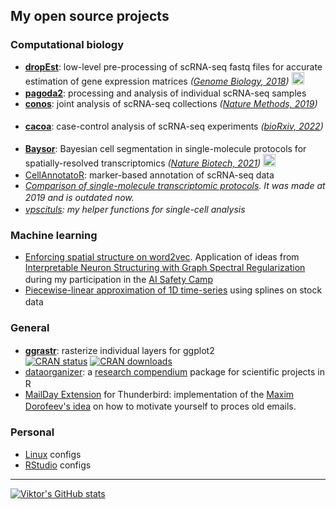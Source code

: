 ## My open source projects

### Computational biology

- **[dropEst](https://github.com/kharchenkolab/dropEst)**: low-level pre-processing of scRNA-seq fastq files for accurate estimation of gene expression matrices *([Genome Biology, 2018](https://doi.org/10.1186/s13059-018-1449-6))* <img src="https://raw.githubusercontent.com/abrahamcalf/programming-languages-logos/master/src/cpp/cpp.svg" height="20" />
- **[pagoda2](https://github.com/kharchenkolab/pagoda2)**: processing and analysis of individual scRNA-seq samples <img src="https://raw.githubusercontent.com/abrahamcalf/programming-languages-logos/master/src/r/r.svg" height="16" />
- **[conos](https://github.com/kharchenkolab/conos)**: joint analysis of scRNA-seq collections *([Nature Methods, 2019](https://doi.org/10.1038/s41592-019-0466-z))* <img src="https://raw.githubusercontent.com/abrahamcalf/programming-languages-logos/master/src/r/r.svg" height="16" />
- **[cacoa](https://github.com/kharchenkolab/cacoa)**: case-control analysis of scRNA-seq experiments *([bioRxiv, 2022](https://doi.org/10.1101/2022.03.15.484475))* <img src="https://raw.githubusercontent.com/abrahamcalf/programming-languages-logos/master/src/r/r.svg" height="16" />
- **[Baysor](https://github.com/kharchenkolab/Baysor)**: Bayesian cell segmentation in single-molecule protocols for spatially-resolved transcriptomics *([Nature Biotech, 2021](https://www.nature.com/articles/s41587-021-01044-w))* <img src="https://www.logo.wine/a/logo/Julia_(programming_language)/Julia_(programming_language)-Logo.wine.svg" height="20" />
- [CellAnnotatoR](https://github.com/khodosevichlab/CellAnnotatoR): marker-based annotation of scRNA-seq data <img src="https://raw.githubusercontent.com/abrahamcalf/programming-languages-logos/master/src/r/r.svg" height="16" />
- *[Comparison of single-molecule transcriptomic protocols](https://github.com/VPetukhov/SpatialProtocolComparison). It was made at 2019 and is outdated now.* <img src="https://raw.githubusercontent.com/abrahamcalf/programming-languages-logos/master/src/python/python.svg" height="16" />
- *[vpscituls](https://github.com/VPetukhov/vpscutils): my helper functions for single-cell analysis* <img src="https://raw.githubusercontent.com/abrahamcalf/programming-languages-logos/master/src/r/r.svg" height="16" />

### Machine learning

- [Enforcing spatial structure on word2vec](https://github.com/VPetukhov/GraphRegularizedNNs). Application of ideas from [Interpretable Neuron Structuring with Graph Spectral Regularization](https://arxiv.org/pdf/1810.00424.pdf) during my participation in the [AI Safety Camp](https://www.lesswrong.com/posts/QEmfyhqMcSpfnY2dX/how-teams-went-about-their-research-at-ai-safety-camp) <img src="https://raw.githubusercontent.com/abrahamcalf/programming-languages-logos/master/src/python/python.svg" height="16" />
- [Piecewise-linear approximation of 1D time-series](https://github.com/VPetukhov/StockSegmentation) using splines on stock data <img src="https://raw.githubusercontent.com/abrahamcalf/programming-languages-logos/master/src/python/python.svg" height="16" />

### General

- **[ggrastr](https://github.com/VPetukhov/ggrastr)**: rasterize individual layers for ggplot2 <img src="https://raw.githubusercontent.com/abrahamcalf/programming-languages-logos/master/src/r/r.svg" height="16" />  
  [![CRAN status](https://www.r-pkg.org/badges/version/ggrastr)](https://cran.r-project.org/package=ggrastr) [![CRAN downloads](https://cranlogs.r-pkg.org/badges/ggrastr)](https://cran.r-project.org/package=ggrastr)
- [dataorganizer](https://github.com/khodosevichlab/dataorganizer): a [research compendium](https://research-compendium.science/) package for scientific projects in R <img src="https://raw.githubusercontent.com/abrahamcalf/programming-languages-logos/master/src/r/r.svg" height="16" />
- [MailDay Extension](https://github.com/VPetukhov/MailDayExtension) for Thunderbird: implementation of the [Maxim Dorofeev's idea](https://forum.mnogosdelal.ru/viewtopic.php?f=7&t=865) on how to motivate yourself to proces old emails. <img src="https://raw.githubusercontent.com/abrahamcalf/programming-languages-logos/master/src/javascript/javascript.svg" height="16" />

### Personal

- [Linux](https://github.com/VPetukhov/linux_configs) configs
- [RStudio](https://github.com/VPetukhov/rstudio_config) configs

---

[![Viktor's GitHub stats](https://github-readme-stats.vercel.app/api?username=vpetukhov)](https://github.com/anuraghazra/github-readme-stats)
